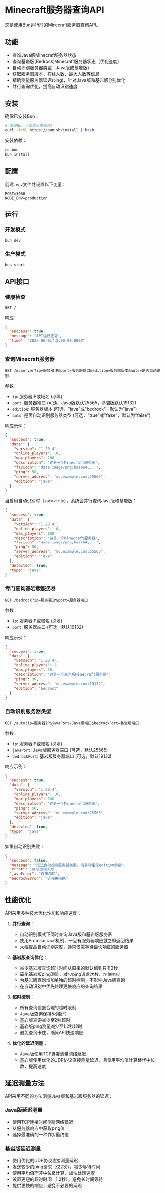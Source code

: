 # Minecraft服务器查询API 
这是使用Bun运行时的Minecraft服务器查询API。

## 功能

- 查询Java版Minecraft服务器状态
- 查询基岩版(Bedrock)Minecraft服务器状态（优化速度）
- 自动识别服务器类型（Java版或基岩版）
- 获取服务器版本、在线人数、最大人数等信息
- 精确测量服务器延迟(ping)，针对Java版和基岩版分别优化
- 并行查询优化，提高自动识别速度

## 安装

确保已安装Bun：

```bash
# 安装Bun (如果尚未安装)
curl -fsSL https://bun.sh/install | bash
```

安装依赖：

```bash
cd bun
bun install
```

## 配置

创建`.env`文件并设置以下变量：

```
PORT=3000
NODE_ENV=production
```

## 运行

### 开发模式

```bash
bun dev
```

### 生产模式

```bash
bun start
```

## API接口

### 健康检查

```
GET /
```

响应：

```json
{
  "success": true,
  "message": "API运行正常",
  "time": "2023-06-01T12:00:00.000Z"
}
```

### 查询Minecraft服务器

```
GET /mcserver?ip=服务器IP&port=服务器端口&edition=服务器版本&auto=是否自动识别
```

参数：
- `ip`: 服务器IP或域名 (必填)
- `port`: 服务器端口 (可选，Java版默认25565，基岩版默认19132)
- `edition`: 服务器版本 (可选，"java"或"bedrock"，默认为"java")
- `auto`: 是否自动识别服务器类型 (可选，"true"或"false"，默认为"false")

响应示例：

```json
{
  "success": true,
  "data": {
    "version": "1.20.4",
    "online_players": 10,
    "max_players": 100,
    "description": "这是一个Minecraft服务器",
    "favicon": "data:image/png;base64,...",
    "ping": 50,
    "server_address": "mc.example.com:25565",
    "edition": "java"
  }
}
```

当启用自动识别时（`auto=true`），系统会并行查询Java版和基岩版：

```json
{
  "success": true,
  "data": {
    "version": "1.20.4",
    "online_players": 10,
    "max_players": 100,
    "description": "这是一个Minecraft服务器",
    "favicon": "data:image/png;base64,...",
    "ping": 50,
    "server_address": "mc.example.com:25565",
    "edition": "java"
  },
  "detected": true,
  "type": "java"
}
```

### 专门查询基岩版服务器

```
GET /bedrock?ip=服务器IP&port=服务器端口
```

参数：
- `ip`: 服务器IP或域名 (必填)
- `port`: 服务器端口 (可选，默认19132)

响应示例：

```json
{
  "success": true,
  "data": {
    "version": "1.20.4",
    "online_players": 5,
    "max_players": 50,
    "description": "这是一个基岩版Minecraft服务器",
    "ping": 30,
    "server_address": "mc.example.com:19132",
    "edition": "bedrock"
  }
}
```

### 自动识别服务器类型

```
GET /auto?ip=服务器IP&javaPort=Java版端口&bedrockPort=基岩版端口
```

参数：
- `ip`: 服务器IP或域名 (必填)
- `javaPort`: Java版服务器端口 (可选，默认25565)
- `bedrockPort`: 基岩版服务器端口 (可选，默认19132)

响应示例：

```json
{
  "success": true,
  "data": {
    "version": "1.20.4",
    "online_players": 10,
    "max_players": 100,
    "description": "这是一个Minecraft服务器",
    "ping": 50,
    "server_address": "mc.example.com:25565",
    "edition": "java"
  },
  "detected": true,
  "type": "java"
}
```

如果自动识别失败：

```json
{
  "success": false,
  "message": "无法自动检测服务器类型，请手动指定edition参数",
  "error": "自动检测失败",
  "javaError": "连接超时",
  "bedrockError": "连接被拒绝"
}
```

## 性能优化

API采用多种技术优化性能和响应速度：

1. **并行查询**：
   - 自动识别模式下同时查询Java版和基岩版服务器
   - 使用Promise.race机制，一旦有服务器响应就立即返回结果
   - 大幅提高自动识别速度，通常仅需等待最快响应的服务器

2. **基岩版查询优化**：
   - 减少基岩版查询超时时间从原来的默认值到只有2秒
   - 简化基岩版ping测量，减少ping请求次数，加快响应
   - 为基岩版查询增加单独的超时控制，不影响Java版查询
   - 在自动识别中优先处理更快响应的查询结果

3. **超时控制**：
   - 所有查询设置合理的超时限制
   - Java版查询保持5秒超时
   - 基岩版查询减少至2秒超时
   - 基岩版ping测量减少至1.2秒超时
   - 避免查询卡住，确保API快速响应

4. **优化的延迟测量**：
   - Java版使用TCP连接测量网络延迟
   - 基岩版使用优化的UDP协议直接测量延迟，且使用平均值计算替代中位数，提高速度

## 延迟测量方法

API采用不同的方法测量Java版和基岩版服务器的延迟：

### Java版延迟测量
- 使用TCP连接时间测量网络延迟
- 从服务器响应中获取ping值
- 选择最准确的一种作为最终值

### 基岩版延迟测量
- 使用优化的UDP协议直接测量延迟
- 发送较少的ping请求（仅2次），减少等待时间
- 使用平均值而非中位数计算，加快处理速度
- 设置更短的超时时间（1.2秒），避免长时间等待
- 提供更快的响应，避免不必要的延迟

